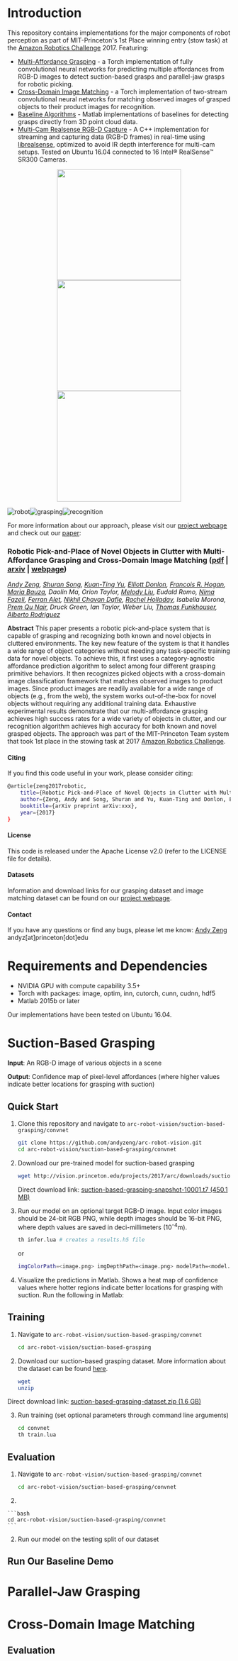 # Introduction

This repository contains implementations for the major components of robot perception as part of MIT-Princeton's 1st Place winning entry (stow task) at the [Amazon Robotics Challenge](https://www.amazonrobotics.com/#/roboticschallenge) 2017. Featuring:

* [Multi-Affordance Grasping]() - a Torch implementation of fully convolutional neural networks for predicting multiple affordances from RGB-D images to detect suction-based grasps and parallel-jaw grasps for robotic picking.
* [Cross-Domain Image Matching]() - a Torch implementation of two-stream convolutional neural networks for matching observed images of grasped objects to their product images for recognition.
* [Baseline Algorithms]() - Matlab implementations of baselines for detecting grasps directly from 3D point cloud data.
* [Multi-Cam Realsense RGB-D Capture]() - A C++ implementation for streaming and capturing data (RGB-D frames) in real-time using [librealsense](https://github.com/IntelRealSense/librealsense), optimized to avoid IR depth interference for multi-cam setups. Tested on Ubuntu 16.04 connected to 16 Intel® RealSense™ SR300 Cameras.

<div align="center">
<img src="https://github.com/andyzeng/arc-robot-vision/raw/master/images/robot.jpg" height="250px" width="280px">
<img src="https://github.com/andyzeng/arc-robot-vision/raw/master/images/grasping.gif" height="250px" width="280px">
<img src="https://github.com/andyzeng/arc-robot-vision/raw/master/images/recognition.jpg" height="250px" width="280px">
</div>

![robot](images/robot.jpg?raw=true)![grasping](images/grasping.gif?raw=true)![recognition](images/recognition.jpg?raw=true)

For more information about our approach, please visit our [project webpage](http://apc.cs.princeton.edu/) and check out our [paper]():

### Robotic Pick-and-Place of Novel Objects in Clutter with Multi-Affordance Grasping and Cross-Domain Image Matching ([pdf]() | [arxiv]() | [webpage]())

*[Andy Zeng](http://andyzeng.com), [Shuran Song](http://vision.princeton.edu/people/shurans/), [Kuan-Ting Yu](http://people.csail.mit.edu/peterkty/), [Elliott Donlon](https://www.linkedin.com/in/elliott-donlon-238601a3), [Francois R. Hogan](https://www.linkedin.com/in/francois-hogan-2b4025b6/), [Maria Bauza](http://web.mit.edu/bauza/www/), Daolin Ma, Orion Taylor, [Melody Liu](https://melodygl.wordpress.com/), Eudald Romo, [Nima Fazeli](http://nfazeli.mit.edu/), [Ferran Alet](http://web.mit.edu/alet/www/), [Nikhil Chavan Dafle](https://nikhilcd.mit.edu/), [Rachel Holladay](http://people.csail.mit.edu/rholladay/), Isabella Morona, [Prem Qu Nair](http://premqunair.com/), Druck Green, Ian Taylor, Weber Liu, [Thomas Funkhouser](http://www.cs.princeton.edu/~funk/), [Alberto Rodriguez](http://meche.mit.edu/people/faculty/ALBERTOR@MIT.EDU)*

**Abstract** This paper presents a robotic pick-and-place system that is capable of grasping and recognizing both known and novel objects in cluttered environments. The key new feature of the system is that it handles a wide range of object categories without needing any task-specific training data for novel objects. To achieve this, it first uses a category-agnostic affordance prediction algorithm to select among four different grasping primitive behaviors. It then recognizes picked objects with a cross-domain image classification framework that matches observed images to product images. Since product images are readily available for a wide range of objects (e.g., from the web), the system works out-of-the-box for novel objects without requiring any additional training data. Exhaustive experimental results demonstrate that our multi-affordance grasping achieves high success rates for a wide variety of objects in clutter, and our recognition algorithm achieves high accuracy for both known and novel grasped objects. The approach was part of the MIT-Princeton Team system that took 1st place in the stowing task at 2017 [Amazon Robotics Challenge](https://www.amazonrobotics.com/#/roboticschallenge).

#### Citing

If you find this code useful in your work, please consider citing:

```bash
@article{zeng2017robotic, 
	title={Robotic Pick-and-Place of Novel Objects in Clutter with Multi-Affordance Grasping and Cross-Domain Image Matching}, 
	author={Zeng, Andy and Song, Shuran and Yu, Kuan-Ting and Donlon, Elliott and Hogan, Francois Robert and Bauza, Maria and Ma, Daolin and Taylor, Orion and Liu, Melody and Romo, Eudald and Fazeli, Nima and Alet, Ferran and Dafle, Nikhil Chavan and Holladay, Rachel and Morona, Isabella and Nair, Prem Qu and Green, Druck and Taylor, Ian and Liu, Weber and Funkhouser, Thomas and Rodriguez, Alberto}, 
	booktitle={arXiv preprint arXiv:xxx}, 
	year={2017} 
}
```

#### License
This code is released under the Apache License v2.0 (refer to the LICENSE file for details).

#### Datasets
Information and download links for our grasping dataset and image matching dataset can be found on our [project webpage](http://arc.cs.princeton.edu/).

#### Contact
If you have any questions or find any bugs, please let me know: [Andy Zeng](http://www.cs.princeton.edu/~andyz/) andyz[at]princeton[dot]edu

# Requirements and Dependencies

* NVIDIA GPU with compute capability 3.5+
* Torch with packages: image, optim, inn, cutorch, cunn, cudnn, hdf5
* Matlab 2015b or later

Our implementations have been tested on Ubuntu 16.04.

# Suction-Based Grasping

**Input**: An RGB-D image of various objects in a scene

**Output**: Confidence map of pixel-level affordances (where higher values indicate better locations for grasping with suction)



## Quick Start

1. Clone this repository and navigate to `arc-robot-vision/suction-based-grasping/convnet`

    ```bash
    git clone https://github.com/andyzeng/arc-robot-vision.git
    cd arc-robot-vision/suction-based-grasping/convnet
    ```

2. Download our pre-trained model for suction-based grasping

    ```bash
    wget http://vision.princeton.edu/projects/2017/arc/downloads/suction-based-grasping-snapshot-10001.t7
    ```

    Direct download link: [suction-based-grasping-snapshot-10001.t7 (450.1 MB)](http://vision.princeton.edu/projects/2017/arc/downloads/suction-based-grasping-snapshot-10001.t7)

3. Run our model on an optional target RGB-D image. Input color images should be 24-bit RGB PNG, while depth images should be 16-bit PNG, where depth values are saved in deci-millimeters (10<sup>-4</sup>m).

    ```bash
    th infer.lua # creates a results.h5 file
    ```

    or

    ```bash
    imgColorPath=<image.png> imgDepthPath=<image.png> modelPath=<model.t7> th infer.lua # creates a results.h5 file
    ```

4. Visualize the predictions in Matlab. Shows a heat map of confidence values where hotter regions indicate better locations for grasping with suction. Run the following in Matlab:


## Training

1. Navigate to `arc-robot-vision/suction-based-grasping/convnet`

    ```bash
    cd arc-robot-vision/suction-based-grasping
    ```

2. Download our suction-based grasping dataset. More information about the dataset can be found [here]().

    ```bash
    wget 
    unzip
    ```

 Direct download link: [suction-based-grasping-dataset.zip (1.6 GB)]()

 3. Run training (set optional parameters through command line arguments)

    ```bash
    cd convnet
    th train.lua
     ```

## Evaluation

1. Navigate to `arc-robot-vision/suction-based-grasping/convnet`

    ```bash
    cd arc-robot-vision/suction-based-grasping/convnet
    ```

2. 

    ```bash
    cd arc-robot-vision/suction-based-grasping/convnet
    ```

2. Run our model on the testing split of our dataset

## Run Our Baseline Demo



# Parallel-Jaw Grasping













# Cross-Domain Image Matching




## Evaluation